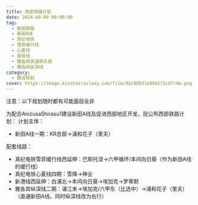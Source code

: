 ```yaml
---
title: 西部铁路计划
date: 2024-09-09 00:00:00
tag:
  - 新田铁路
  - 新田A线
  - 真纪电铁
  - 雪菲缓行线
  - 心夏线
  - 星绘线
  - 雅各宾铁道俱乐部
  - 雅各宾纵深线
category:
  - 建设规划
cover: https://image.kivotosrailway.com/file/92c08b31e89d171cd7c9e.png 
---
```

注意：以下规划随时都有可能面目全非

为配合AixzusaShirasu1建设新田A线及促进西部地区开发，现公布西部铁路计划：
计划主体：
* 新田A线一期：KR总部→浦和花子（里夫）

配套线路：
* 真纪电铁雪菲缓行线西延伸：巴斯托涅→六甲循环/本间向日葵（作为新田A线的缓行线）
* 真纪电铁心夏线四期：雪降→神业
* 新港线西延伸：白浦北→本间向日葵→埃加克→罗蒂默
* 雅各宾纵深线二期：浦江末→埃加克/六甲东（比选中）→浦和花子（里夫）（直通新田A线，同时纵深线改为右行）
				
